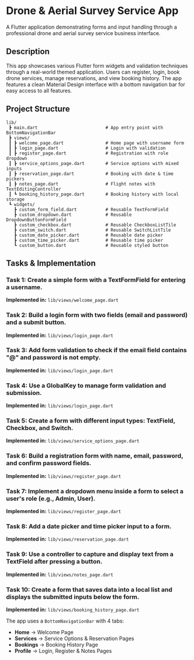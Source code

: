 # Drone & Aerial Survey Service App

A Flutter application demonstrating forms and input handling through a professional drone and aerial survey service business interface.

## Description

This app showcases various Flutter form widgets and validation techniques through a real-world themed application. Users can register, login, book drone services, manage reservations, and view booking history. The app features a clean Material Design interface with a bottom navigation bar for easy access to all features.

## Project Structure

```
lib/
 ┣ main.dart                          # App entry point with BottomNavigationBar
 ┣ views/
 ┃ ┣ welcome_page.dart                # Home page with username form
 ┃ ┣ login_page.dart                  # Login with validation
 ┃ ┣ register_page.dart               # Registration with role dropdown
 ┃ ┣ service_options_page.dart        # Service options with mixed inputs
 ┃ ┣ reservation_page.dart            # Booking with date & time pickers
 ┃ ┣ notes_page.dart                  # Flight notes with TextEditingController
 ┃ ┗ booking_history_page.dart        # Booking history with local storage
 ┗ widgets/
   ┣ custom_form_field.dart           # Reusable TextFormField
   ┣ custom_dropdown.dart             # Reusable DropdownButtonFormField
   ┣ custom_checkbox.dart             # Reusable CheckboxListTile
   ┣ custom_switch.dart               # Reusable SwitchListTile
   ┣ custom_date_picker.dart          # Reusable date picker
   ┣ custom_time_picker.dart          # Reusable time picker
   ┗ custom_button.dart               # Reusable styled button
```

## Tasks & Implementation

### Task 1: Create a simple form with a TextFormField for entering a username.

**Implemented in:** `lib/views/welcome_page.dart`

### Task 2: Build a login form with two fields (email and password) and a submit button.

**Implemented in:** `lib/views/login_page.dart`

### Task 3: Add form validation to check if the email field contains "@" and password is not empty.

**Implemented in:** `lib/views/login_page.dart`

### Task 4: Use a GlobalKey<FormState> to manage form validation and submission.

**Implemented in:** `lib/views/login_page.dart`

### Task 5: Create a form with different input types: TextField, Checkbox, and Switch.

**Implemented in:** `lib/views/service_options_page.dart`

### Task 6: Build a registration form with name, email, password, and confirm password fields.

**Implemented in:** `lib/views/register_page.dart`

### Task 7: Implement a dropdown menu inside a form to select a user's role (e.g., Admin, User).

**Implemented in:** `lib/views/register_page.dart`

### Task 8: Add a date picker and time picker input to a form.

**Implemented in:** `lib/views/reservation_page.dart`

### Task 9: Use a controller to capture and display text from a TextField after pressing a button.

**Implemented in:** `lib/views/notes_page.dart`

### Task 10: Create a form that saves data into a local list and displays the submitted inputs below the form.

**Implemented in:** `lib/views/booking_history_page.dart`

The app uses a `BottomNavigationBar` with 4 tabs:

- **Home** → Welcome Page
- **Services** → Service Options & Reservation Pages
- **Bookings** → Booking History Page
- **Profile** → Login, Register & Notes Pages
